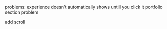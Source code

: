 problems:
experience doesn't automatically shows untill you click it
portfolio section problem

add scroll